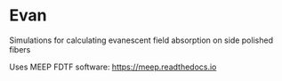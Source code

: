 # Evan
Simulations for calculating evanescent field absorption on side polished fibers

Uses MEEP FDTF software: https://meep.readthedocs.io
